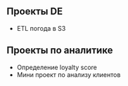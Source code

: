 ## Проекты DE
- ETL погода в S3

## Проекты по аналитике
- Определение loyalty score
- Мини проект по анализу клиентов

